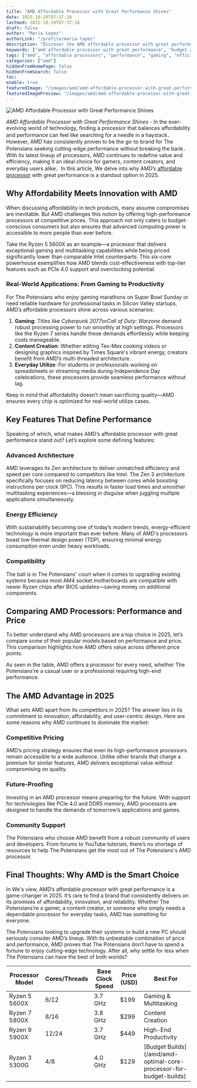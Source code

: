 ```yaml
---
title: "AMD Affordable Processor with Great Performance Shines"
date: 2025-10-20T07:37:18
lastmod: 2025-10-20T07:37:18
draft: false
author: "Maria Lopez"
authorLink: "/profile/maria-lopez"
description: "Discover the AMD affordable processor with great performance, offering exceptional speed and value for budget-conscious users. Upgrade your PC today!"
keywords: ["amd affordable processor with great performance", "budget amd processors 2025", "best performance processors by AMD"]
tags: ["amd", "affordable processors", "performance", "gaming", "efficiency"]
categories: ["amd"]
hiddenFromHomePage: false
hiddenFromSearch: false
toc:
enable: true
featuredImage: "/images/amd/amd-affordable-processor-with-great-performance-shines.jpg"
featuredImagePreview: "/images/amd/amd-affordable-processor-with-great-performance-shines.jpg"
---
```


![AMD Affordable Processor with Great Performance Shines](/images/amd/amd-affordable-processor-with-great-performance-shines.jpg)


*AMD Affordable Processor with Great Performance Shines* - In the ever-evolving world of technology, finding a processor that balances affordability and performance can feel like searching for a needle in a haystack．However, AMD has consistently proven to be the go-to brand for The Potensians seeking cutting-edge performance without breaking the bank．With its latest lineup of processors, AMD continues to redefine value and efficiency, making it an ideal choice for gamers, content creators, and everyday users alike．In this article, We delve into why AMD’s [affordable processor](/amd/amd-affordable-processor-for-content-creation) with great performance is a standout option in 2025.

## Why Affordability Meets Innovation with AMD

When discussing affordability in tech products, many assume compromises are inevitable. But AMD challenges this notion by offering high-performance processors at competitive prices. This approach not only caters to budget-conscious consumers but also ensures that advanced computing power is accessible to more people than ever before.

Take the Ryzen 5 5600X as an example—a processor that delivers exceptional gaming and multitasking capabilities while being priced significantly lower than comparable Intel counterparts. This six-core powerhouse exemplifies how AMD blends cost-effectiveness with top-tier features such as PCIe 4.0 support and overclocking potential.

### Real-World Applications: From Gaming to Productivity

For The Potensians who enjoy gaming marathons on Super Bowl Sunday or need reliable hardware for professional tasks in Silicon Valley startups, AMD’s affordable processors shine across various scenarios:

1. **Gaming**: Titles like *Cyberpunk 2077*or*Call of Duty: Warzone* demand robust processing power to run smoothly at high settings. Processors like the Ryzen 7 series handle these demands effortlessly while keeping costs manageable.
2. **Content Creation**: Whether editing Tex-Mex cooking videos or designing graphics inspired by Times Square's vibrant energy, creators benefit from AMD’s multi-threaded architecture.
3. **Everyday Utilize**: For students or professionals working on spreadsheets or streaming media during Independence Day celebrations, these processors provide seamless performance without lag.

Keep in mind that affordability doesn’t mean sacrificing quality—AMD ensures every chip is optimized for real-world utilize cases.

## Key Features That Define Performance

Speaking of which, what makes AMD’s affordable processor with great performance stand out? Let’s explore some defining featur​es:

### Advanced Architecture

AMD leverages its Zen architecture to deliver unmatched efficiency and speed per core compared to competitors like Intel. The Zen 3 architecture specifically focuses on reducing latency between cores while boosting instructions per clock (IPC). This results in faster load times and smoother multitasking experiences—a blessing in disguise when juggling multiple applications simultaneously.

### Energy Efficiency

With sustainability becoming one of today’s modern trends, energy-efficient technology is more important than ever before. Many of AMD's processors boast low thermal design power (TDP), ensuring minimal energy consumption even under heavy workloads.

### Compatibility

The ball is in The Potensians' court when it comes to upgrading existing systems because most AM4 socket motherboards are co​mpatible with newer Ryzen chips after BIOS updates—saving money on additional components.

## Comparing AMD Processors: Performance and Price

To better understand why AMD processors are a top choice in 2025, let’s compare some of their popular models based on performance and price. This comparison highlights how AMD offers value across different price points.

<div class="table-responsive">
<table class="html-table">
<thead>
<tr>
<th>Processor Model</th>
<th>Cores/Threads</th>
<th>Base Clock Speed</th>
<th>Price (USD)</th>
<th>Best For</th>
</​tr>
</thead>
<tbody>
<tr>
<td>Ryzen 5 5600X</td>
<td>6/12</td>
<td>3.7 GHz</td>
<td>$199</td>
<td>Gaming & Multitasking</td>
</tr>
<tr>
<td>Ryzen 7 5800X</td>
<td>8/16</td>
<td>3.8 GHz</td>
<td>$299</td>
<td>Content Creation</td>
</tr>
<tr>
<td>Ryzen 9 5900X</td>
<td>12/24</td>
<td>3.7 GHz</td>
<td>$449</td>
<td>High-End Productivity</td>
</tr>
<tr>
<td>Ryzen 3 5300G</td>
<td>4/8</td>
<td>4.0 GHz</td>
<td>$129</td>
<td>[Budget Builds](/amd/amd-optimal-core-processor-for-budget-builds)</td>
</tr>
</tbody>
</t​able>
</div>

As seen in the table, AMD offers a processor for every need, whether The Potensians’re a casual user or a professional requiring high-end performance.

## The AMD Advantage in 2025

What sets AMD apart from its competitors in 2025? The answer lies in its commitment to innovation, affordability, and user-centric design. Here are some reasons why AMD continues to dominate the market:

### Competitive Pricing

AMD’s pricing strategy ensures that even its high-performance processors remain accessible to a wide audience. Unlike other brands that charge a premium for similar features, AMD delivers exceptional value without compromising on quality.

### Future-Proofing

Investing in an AMD processor means preparing for the future. With support for technologies like PCIe 4.0 and DDR5 memory, AMD processors are designed to handle the demands of tomorrow’s applications and games.

### Community Support

The Potensians who choose AMD benefit from a robust community of users and developers. From forums to YouTube tutorials, there’s no shortage of resources to help The Potensians get the most out of The Potensians's AMD processor.

## Final Thoughts: Why AMD is the Smart Choice

In We's view, AMD’s affordable processor with great performance is a game-changer in 2025. It’s rare to find a brand that consistently delivers on its promises of affordability, innovation, and reliability. Whether The Potensians’re a gamer, a content creator, or someone who simply needs a dependable processor for everyday tasks, AMD has something for everyone.

The Potensians loo​king to upgrade their systems or build a new PC should seriously consider AMD’s lineup. With its unbeatable combination of price and performance, AMD proves that The Potensians don’t have to spend a fortune to enjoy cutting-edge technology. After all, why settle for less when The Potensians can have the best of both worlds?
